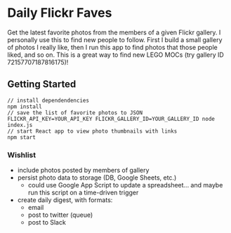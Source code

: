 # Daily Flickr Faves

Get the latest favorite photos from the members of a given Flickr gallery. I personally use this to find new people to follow. First I build a small gallery of photos I really like, then I run this app to find photos that those people liked, and so on. This is a great way to find new LEGO MOCs (try gallery ID 72157707187816175)!

## Getting Started
```
// install dependendencies
npm install
// save the list of favorite photos to JSON
FLICKR_API_KEY=YOUR_API_KEY FLICKR_GALLERY_ID=YOUR_GALLERY_ID node index.js
// start React app to view photo thumbnails with links
npm start
```

### Wishlist

- include photos posted by members of gallery
- persist photo data to storage (DB, Google Sheets, etc.)
  - could use Google App Script to update a spreadsheet... and maybe run this script on a time-driven trigger
- create daily digest, with formats:
  - email
  - post to twitter (queue)
  - post to Slack
 